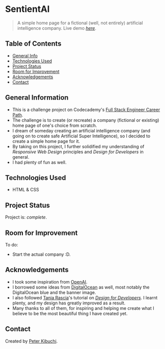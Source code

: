 # SentientAI
> A simple home page for a fictional (well, not entirely) artificial intelligence company.
> Live demo [_here_](https://peterkibuchi.github.io/SentientAI/).

## Table of Contents
* [General Info](#general-information)
* [Technologies Used](#technologies-used)
* [Project Status](#project-status)
* [Room for Improvement](#room-for-improvement)
* [Acknowledgements](#acknowledgements)
* [Contact](#contact)
<!-- * [License](#license) -->


## General Information
- This is a challenge project on Codecademy's [Full Stack Engineer Career Path](https://www.codecademy.com/learn/paths/full-stack-engineer-career-path/).
- The challenge is to create (or recreate) a company (fictional or existing) home page of one's choice from scratch.
- I dream of someday creating an artificial intelligence company (and going on to create safe Artificial Super Intelligence), so I decided to create a simple home page for it.
- By taking on this project, I further solidified my understanding of *Responsive Web Design* principles and *Design for Developers* in general.
- I had plenty of fun as well.


## Technologies Used
- HTML & CSS


## Project Status
Project is: _complete_.


## Room for Improvement
To do:
- Start the actual company :D.


## Acknowledgements
- I took some inspiration from [OpenAI](https://www.openai.com/).
- I borrowed some ideas from [DigitalOcean](https://www.digitalocean.com) as well, most notably the DigitalOcean blue and the banner image.
- I also followed [Tania Rascia](https://www.taniarascia.com/)'s tutorial on [*Design for Developers*](https://www.taniarascia.com/design-for-developers/). I learnt plenty, and my design has greatly improved as a result.
- Many thanks to all of them, for inspiring and helping me create what I believe to be the most beautiful thing I have created yet.


## Contact
Created by [Peter Kibuchi](https://www.peterkibuchi.com/).


<!-- ## License -->
<!-- This project is open source and available under the [... License](). -->
